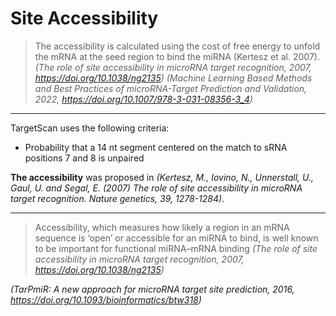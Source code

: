 # Site Accessibility

>The accessibility is calculated using the cost of free energy to unfold the mRNA at the seed region to bind the miRNA (Kertesz et al. 2007).
>*(The role of site accessibility in microRNA target recognition, 2007, https://doi.org/10.1038/ng2135)*
*(Machine Learning Based Methods and Best Practices of microRNA-Target Prediction and Validation, 2022, https://doi.org/10.1007/978-3-031-08356-3_4)*

---

TargetScan uses the following criteria:
- Probability that a 14 nt segment centered on the match to sRNA positions 7 and 8 is unpaired

**The accessibility** was proposed in *(Kertesz, M., Iovino, N., Unnerstall, U., Gaul, U. and Segal, E. (2007) The role of site accessibility in microRNA target recognition. Nature genetics, 39, 1278-1284)*.

---

>Accessibility, which measures how likely a region in an mRNA sequence is ‘open’ or accessible for an miRNA to bind, is well known to be important for functional miRNA–mRNA binding
>*(The role of site accessibility in microRNA target recognition, 2007, https://doi.org/10.1038/ng2135)*

*(TarPmiR: A new approach for microRNA target site prediction, 2016, https://doi.org/10.1093/bioinformatics/btw318)*
